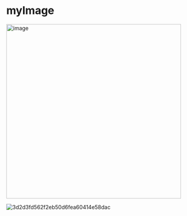 # myImage

<img width="460" height="460" alt="image" src="https://github.com/user-attachments/assets/b02f4c72-fe17-4e0b-944d-a43fd4cfb20f" />

![3d2d3fd562f2eb50d6fea60414e58dac](https://github.com/user-attachments/assets/fce7526a-cdbc-4442-9cf9-cd4ff07b7029)
